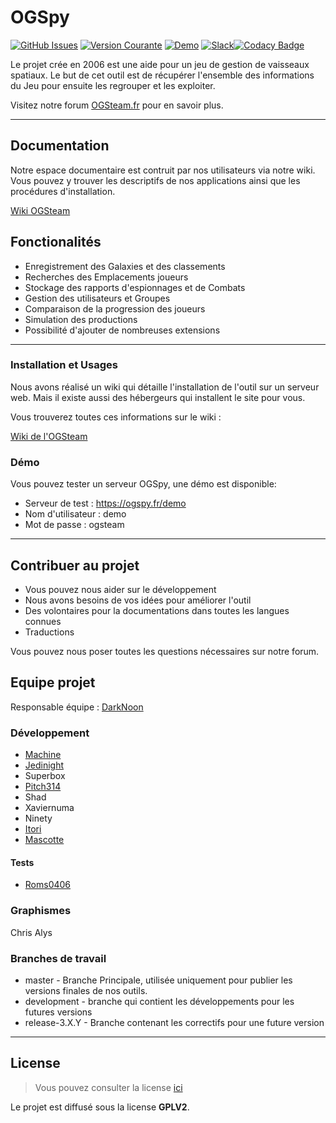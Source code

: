 OGSpy
============
[![GitHub Issues](https://img.shields.io/github/issues/OGSTeam/ogspy.svg)](https://github.com/OGSTeam/ogspy/issues) [![Version Courante](https://img.shields.io/badge/version-3.3.2-green.svg)](https://github.com/OGSTeam/ogspy) [![Demo](https://img.shields.io/badge/demo-online-green.svg)](http://ogspy.fr/demo) [![Slack](https://join-ogsteam.herokuapp.com/badge.svg)](https://join-ogsteam.herokuapp.com)[![Codacy Badge](https://api.codacy.com/project/badge/Grade/e15bf326567d45c3aea25192f46aa596)](https://www.codacy.com/app/OGSteam/ogspy?utm_source=github.com&amp;utm_medium=referral&amp;utm_content=OGSteam/ogspy&amp;utm_campaign=Badge_Grade)

Le projet crée en 2006 est une aide pour un jeu de gestion de vaisseaux spatiaux.
Le but de cet outil est de récupérer l'ensemble des informations du Jeu pour ensuite les regrouper et les exploiter.

Visitez notre forum [OGSteam.fr](https://forum.ogsteam.fr) pour en savoir plus.

---

## Documentation

Notre espace documentaire est contruit par nos utilisateurs via notre wiki. Vous pouvez y trouver les descriptifs de nos applications ainsi que les procédures d'installation.

[Wiki OGSteam](https://wiki.ogsteam.fr)

## Fonctionalités
- Enregistrement des Galaxies et des classements
- Recherches des Emplacements joueurs
- Stockage des rapports d'espionnages et de Combats
- Gestion des utilisateurs et Groupes
- Comparaison de la progression des joueurs
- Simulation des productions
- Possibilité d'ajouter de nombreuses extensions

---

### Installation et Usages
Nous avons réalisé un wiki qui détaille l'installation de l'outil sur un serveur web. Mais il existe aussi des hébergeurs qui installent le site pour vous.

Vous trouverez toutes ces informations sur le wiki : 

[Wiki de l'OGSteam](https://wiki.ogsteam.fr/doku.php)

### Démo
Vous pouvez tester un serveur OGSpy, une démo est disponible:

- Serveur de test : https://ogspy.fr/demo
- Nom d'utilisateur : demo
- Mot de passe : ogsteam

---

## Contribuer au projet

- Vous pouvez nous aider sur le développement
- Nous avons besoins de vos idées pour améliorer l'outil
- Des volontaires pour la documentations dans toutes les langues connues
- Traductions

Vous pouvez nous poser toutes les questions nécessaires sur notre forum.

## Equipe projet

Responsable équipe : [DarkNoon](https://github.com/darknoon29)

### Développement

* [Machine](https://github.com/machine62)
* [Jedinight](https://github.com/jedi-night)
* Superbox 
* [Pitch314](https://github.com/pitch314)
* Shad
* Xaviernuma
* Ninety
* [Itori](https://github.com/Itori)
* [Mascotte](https://github.com/mascotte88)

#### Tests

* [Roms0406](https://github.com/Roms0406)

### Graphismes

 Chris Alys 

### Branches de travail

* master - Branche Principale, utilisée uniquement pour publier les versions finales de nos outils.
* development - branche qui contient les développements pour les futures versions
* release-3.X.Y - Branche contenant les correctifs pour une future version

---
## License
>Vous pouvez consulter la license [ici](https://github.com/OGSTeam/ogspy/blob/master/LICENSE)

Le projet est diffusé sous la license **GPLV2**.

